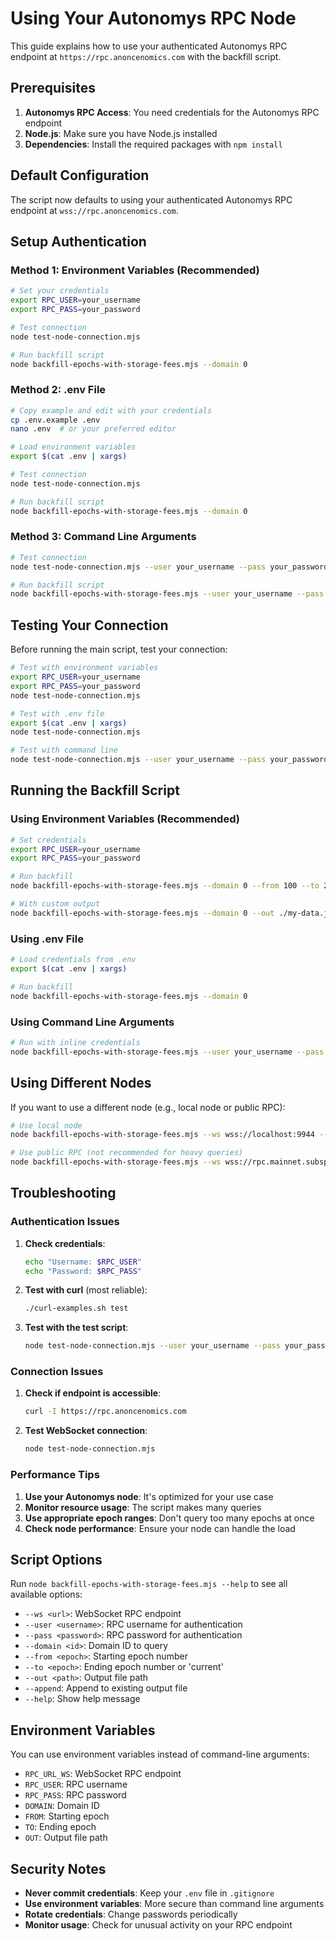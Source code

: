 # Using Your Autonomys RPC Node

This guide explains how to use your authenticated Autonomys RPC endpoint at `https://rpc.anoncenomics.com` with the backfill script.

## Prerequisites

1. **Autonomys RPC Access**: You need credentials for the Autonomys RPC endpoint
2. **Node.js**: Make sure you have Node.js installed
3. **Dependencies**: Install the required packages with `npm install`

## Default Configuration

The script now defaults to using your authenticated Autonomys RPC endpoint at `wss://rpc.anoncenomics.com`.

## Setup Authentication

### Method 1: Environment Variables (Recommended)

```bash
# Set your credentials
export RPC_USER=your_username
export RPC_PASS=your_password

# Test connection
node test-node-connection.mjs

# Run backfill script
node backfill-epochs-with-storage-fees.mjs --domain 0
```

### Method 2: .env File

```bash
# Copy example and edit with your credentials
cp .env.example .env
nano .env  # or your preferred editor

# Load environment variables
export $(cat .env | xargs)

# Test connection
node test-node-connection.mjs

# Run backfill script
node backfill-epochs-with-storage-fees.mjs --domain 0
```

### Method 3: Command Line Arguments

```bash
# Test connection
node test-node-connection.mjs --user your_username --pass your_password

# Run backfill script
node backfill-epochs-with-storage-fees.mjs --user your_username --pass your_password --domain 0
```

## Testing Your Connection

Before running the main script, test your connection:

```bash
# Test with environment variables
export RPC_USER=your_username
export RPC_PASS=your_password
node test-node-connection.mjs

# Test with .env file
export $(cat .env | xargs)
node test-node-connection.mjs

# Test with command line
node test-node-connection.mjs --user your_username --pass your_password
```

## Running the Backfill Script

### Using Environment Variables (Recommended)

```bash
# Set credentials
export RPC_USER=your_username
export RPC_PASS=your_password

# Run backfill
node backfill-epochs-with-storage-fees.mjs --domain 0 --from 100 --to 200

# With custom output
node backfill-epochs-with-storage-fees.mjs --domain 0 --out ./my-data.json
```

### Using .env File

```bash
# Load credentials from .env
export $(cat .env | xargs)

# Run backfill
node backfill-epochs-with-storage-fees.mjs --domain 0
```

### Using Command Line Arguments

```bash
# Run with inline credentials
node backfill-epochs-with-storage-fees.mjs --user your_username --pass your_password --domain 0
```

## Using Different Nodes

If you want to use a different node (e.g., local node or public RPC):

```bash
# Use local node
node backfill-epochs-with-storage-fees.mjs --ws wss://localhost:9944 --domain 0

# Use public RPC (not recommended for heavy queries)
node backfill-epochs-with-storage-fees.mjs --ws wss://rpc.mainnet.subspace.foundation/ws --domain 0
```

## Troubleshooting

### Authentication Issues

1. **Check credentials**:
   ```bash
   echo "Username: $RPC_USER"
   echo "Password: $RPC_PASS"
   ```

2. **Test with curl** (most reliable):
   ```bash
   ./curl-examples.sh test
   ```

3. **Test with the test script**:
   ```bash
   node test-node-connection.mjs --user your_username --pass your_password
   ```

### Connection Issues

1. **Check if endpoint is accessible**:
   ```bash
   curl -I https://rpc.anoncenomics.com
   ```

2. **Test WebSocket connection**:
   ```bash
   node test-node-connection.mjs
   ```

### Performance Tips

1. **Use your Autonomys node**: It's optimized for your use case
2. **Monitor resource usage**: The script makes many queries
3. **Use appropriate epoch ranges**: Don't query too many epochs at once
4. **Check node performance**: Ensure your node can handle the load

## Script Options

Run `node backfill-epochs-with-storage-fees.mjs --help` to see all available options:

- `--ws <url>`: WebSocket RPC endpoint
- `--user <username>`: RPC username for authentication
- `--pass <password>`: RPC password for authentication
- `--domain <id>`: Domain ID to query
- `--from <epoch>`: Starting epoch number
- `--to <epoch>`: Ending epoch number or 'current'
- `--out <path>`: Output file path
- `--append`: Append to existing output file
- `--help`: Show help message

## Environment Variables

You can use environment variables instead of command-line arguments:

- `RPC_URL_WS`: WebSocket RPC endpoint
- `RPC_USER`: RPC username
- `RPC_PASS`: RPC password
- `DOMAIN`: Domain ID
- `FROM`: Starting epoch
- `TO`: Ending epoch
- `OUT`: Output file path

## Security Notes

- **Never commit credentials**: Keep your `.env` file in `.gitignore`
- **Use environment variables**: More secure than command line arguments
- **Rotate credentials**: Change passwords periodically
- **Monitor usage**: Check for unusual activity on your RPC endpoint
